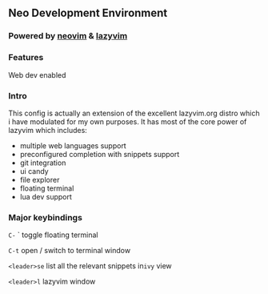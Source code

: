 ## Neo Development Environment

### Powered by [neovim](https://neovim.io) & [lazyvim](https://github.com/lazyvim/lazyvim)

### Features

Web dev enabled

### Intro

This config is actually an extension of the excellent lazyvim.org distro which i have modulated for my own purposes. It has most of the core power of lazyvim which includes:

- multiple web languages support
- preconfigured completion with snippets support
- git integration
- ui candy
- file explorer
- floating terminal
- lua dev support

### Major keybindings

`C-` ` toggle floating terminal

`C-t` open / switch to terminal window

`<leader>se` list all the relevant snippets in`ivy` view

`<leader>l` lazyvim window
